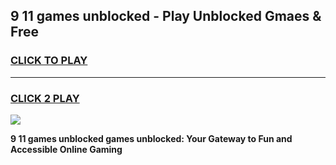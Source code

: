 
## 9 11 games unblocked - Play Unblocked Gmaes & Free
<h3>
<a href="https://premium.freeplayer.one?title=9_11_games_unblocked&ref=19F">CLICK TO PLAY</a></h3>
<hr>

<h3>
<a href="https://premium.freeplayer.one?title=9_11_games_unblocked&ref=19F">CLICK 2 PLAY</a>
  
</h3>

<a href="https://premium.freeplayer.one?title=9_11_games_unblocked&ref=19F/"><img src="https://clearcache.store/games.png"></a>


**9 11 games unblocked games unblocked: Your Gateway to Fun and Accessible Online Gaming**
